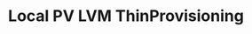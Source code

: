 ---
id: lvm-thin-provisioning
title: Local PV LVM ThinProvisioning
keywords:
 - OpenEBS Local PV LVM
 - Local PV LVM
 - ThinProvisioning
 - Advanced Operations
description: This section talks about the advanced operations that can be performed in the OpenEBS Local Persistent Volumes (PV) backed by the LVM Storage. 
---
